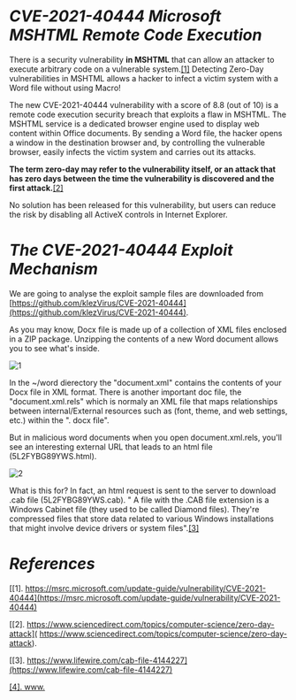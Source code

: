 # *CVE-2021-40444 Microsoft MSHTML Remote Code Execution*

There is a security vulnerability **in MSHTML** that can allow an attacker to execute arbitrary code on a vulnerable system.[[1]](https://msrc.microsoft.com/update-guide/vulnerability/CVE-2021-40444) Detecting Zero-Day vulnerabilities in MSHTML allows a hacker to infect a victim system with a Word file without using Macro!

The new CVE-2021-40444 vulnerability with a score of 8.8 (out of 10) is a remote code execution security breach that exploits a flaw in MSHTML. The MSHTML service is a dedicated browser engine used to display web content within Office documents. By sending a Word file, the hacker opens a window in the destination browser and, by controlling the vulnerable browser, easily infects the victim system and carries out its attacks.

**The term zero-day may refer to the vulnerability itself, or an attack that has zero days between the time the vulnerability is discovered and the first attack.**[[2]](https://krebsonsecurity.com/2021/09/microsoft-attackers-exploiting-windows-zero-day-flaw)

No solution has been released for this vulnerability, but users can reduce the risk by disabling all ActiveX controls in Internet Explorer.

# *The CVE-2021-40444 Exploit Mechanism*

We are going to analyse the exploit sample files are downloaded from  [https://github.com/klezVirus/CVE-2021-40444](https://github.com/klezVirus/CVE-2021-40444).

As you may know, Docx file is made up of a collection of XML files enclosed in a ZIP package. Unzipping the contents of a new Word document allows you to see what's inside.

![1](https://user-images.githubusercontent.com/90869009/160325889-18092c10-3ef7-4664-b85c-6e3a0eb9a33f.jpg)



In the ~/word dierectory the  "document.xml" contains the contents of your Docx file in XML format. There is another important doc file, the "document.xml.rels"  which is normaly an  XML file that maps relationships between internal/External resources such as (font, theme, and web settings, etc.) within the ". docx file". 

But in malicious word documents when you open document.xml.rels, you'll see an interesting external URL that leads to an html file (5L2FYBG89YWS.html). 

![2](https://user-images.githubusercontent.com/90869009/160330783-b183269a-2fa3-4d6e-992b-2127310ea33a.jpg)

What is this for? In fact, an html request is sent to the server to download .cab file (5L2FYBG89YWS.cab). " A file with the .CAB file extension is a Windows Cabinet file (they used to be called Diamond files). They're compressed files that store data related to various Windows installations that might involve device drivers or system files".[[3]](https://www.lifewire.com/cab-file-4144227)



 # *References*
 [[1]. https://msrc.microsoft.com/update-guide/vulnerability/CVE-2021-40444](https://msrc.microsoft.com/update-guide/vulnerability/CVE-2021-40444)
 
 [[2].  https://www.sciencedirect.com/topics/computer-science/zero-day-attack]( https://www.sciencedirect.com/topics/computer-science/zero-day-attack).

 [[3]. https://www.lifewire.com/cab-file-4144227](https://www.lifewire.com/cab-file-4144227)
 
 [[4]. www.](https://)







